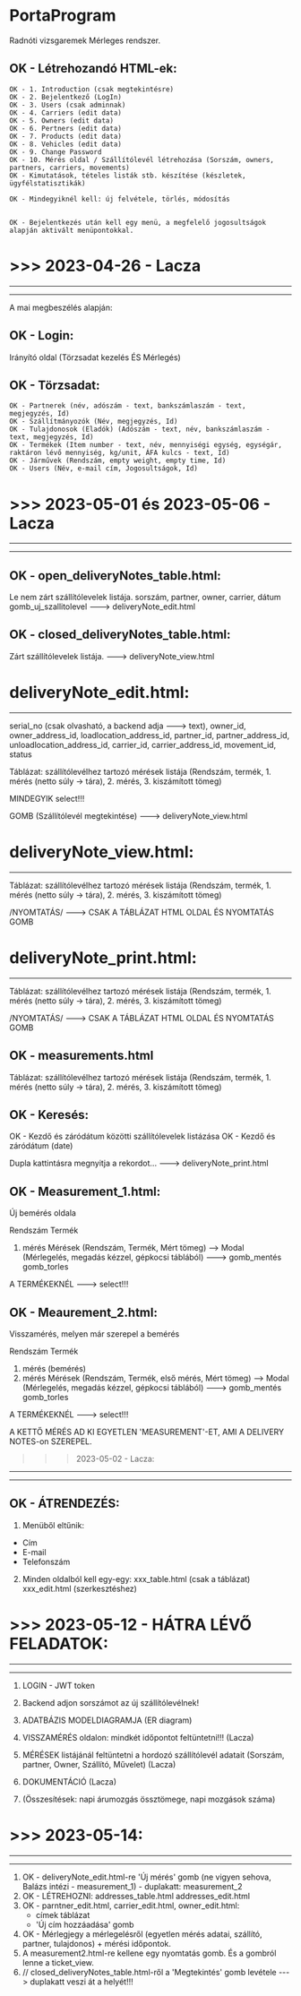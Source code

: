 # PortaProgram

Radnóti vizsgaremek
Mérleges rendszer. 

OK - Létrehozandó HTML-ek:
-----------------------
    OK - 1. Introduction (csak megtekintésre)
    OK - 2. Bejelentkező (LogIn)
    OK - 3. Users (csak adminnak)
    OK - 4. Carriers (edit data)
    OK - 5. Owners (edit data)
    OK - 6. Pertners (edit data)
    OK - 7. Products (edit data)
    OK - 8. Vehicles (edit data)
    OK - 9. Change Password
    OK - 10. Mérés oldal / Szállítólevél létrehozása (Sorszám, owners, partners, carriers, movements)
    OK - Kimutatások, tételes listák stb. készítése (készletek, ügyfélstatisztikák)

    OK - Mindegyiknél kell: új felvétele, törlés, módosítás


    OK - Bejelentkezés után kell egy menü, a megfelelő jogosultságok alapján aktivált menüpontokkal.


# >>> 2023-04-26 - Lacza
----------------------
----------------------

A mai megbeszélés alapján:

OK - Login:
--------
Irányító oldal (Törzsadat kezelés ÉS Mérlegés)

OK - Törzsadat:
------------
	OK - Partnerek (név, adószám - text, bankszámlaszám - text, megjegyzés, Id)
	OK - Szállítmányozók (Név, megjegyzés, Id) 
	OK - Tulajdonosok (Eladók) (Adószám - text, név, bankszámlaszám - text, megjegyzés, Id)
	OK - Termékek (Item number - text, név, mennyiségi egység, egységár, raktáron lévő mennyiség, kg/unit, ÁFA kulcs - text, Id)
	OK - Járművek (Rendszám, empty weight, empty time, Id)
	OK - Users (Név, e-mail cím, Jogosultságok, Id)


# >>> 2023-05-01 és 2023-05-06 - Lacza
------------------------------------
------------------------------------


OK - open_deliveryNotes_table.html:
--------------------------------

Le nem zárt szállítólevelek listája.
sorszám, partner, owner, carrier, dátum
gomb_uj_szallitolevel
---> deliveryNote_edit.html

OK - closed_deliveryNotes_table.html:
--------------------------------

Zárt szállítólevelek listája.
---> deliveryNote_view.html

# deliveryNote_edit.html:
-----------------------

serial_no (csak olvasható, a backend adja ---> text), owner_id, owner_address_id, loadlocation_address_id, partner_id, partner_address_id, unloadlocation_address_id, carrier_id, carrier_address_id, movement_id, status

Táblázat: szállítólevélhez tartozó mérések listája (Rendszám, termék, 1. mérés (netto súly -> tára), 2. mérés, 3. kiszámított tömeg)

MINDEGYIK select!!!

GOMB (Szállítólevél megtekintése) ---> deliveryNote_view.html

# deliveryNote_view.html:
-------------------------

Táblázat: szállítólevélhez tartozó mérések listája (Rendszám, termék, 1. mérés (netto súly -> tára), 2. mérés, 3. kiszámított tömeg)

/NYOMTATÁS/ ---> CSAK A TÁBLÁZAT HTML OLDAL ÉS NYOMTATÁS GOMB

# deliveryNote_print.html:
------------------------

Táblázat: szállítólevélhez tartozó mérések listája (Rendszám, termék, 1. mérés (netto súly -> tára), 2. mérés, 3. kiszámított tömeg)

/NYOMTATÁS/ ---> CSAK A TÁBLÁZAT HTML OLDAL ÉS NYOMTATÁS GOMB

OK - measurements.html
-------------------

Táblázat: szállítólevélhez tartozó mérések listája (Rendszám, termék, 1. mérés (netto súly -> tára), 2. mérés, 3. kiszámított tömeg)

OK - Keresés:
----------

OK - Kezdő és záródátum közötti szállítólevelek listázása
OK - Kezdő és záródátum (date)

Dupla kattintásra megnyitja a rekordot... --->  deliveryNote_print.html

OK - Measurement_1.html:
-----------------
Új bemérés oldala

Rendszám
Termék
1. mérés
Mérések (Rendszám, Termék, Mért tömeg) --> Modal (Mérlegelés, megadás kézzel, gépkocsi táblából) ---> gomb_mentés
gomb_torles

A TERMÉKEKNÉL ---> select!!!

OK - Meaurement_2.html:
---------------
Visszamérés, melyen már szerepel a bemérés

Rendszám
Termék
1. mérés (bemérés)
2. mérés
Mérések (Rendszám, Termék, első mérés, Mért tömeg) --> Modal (Mérlegelés, megadás kézzel, gépkocsi táblából) --->
gomb_mentés
gomb_torles

A TERMÉKEKNÉL ---> select!!!

A KETTŐ MÉRÉS AD KI EGYETLEN 'MEASUREMENT'-ET, AMI A DELIVERY NOTES-on SZEREPEL.


>>> 2023-05-02 - Lacza:
-----------------------
-----------------------

OK - ÁTRENDEZÉS:
-------------

1. Menüből eltűnik:
- Cím
- E-mail
- Telefonszám

2. Minden oldalból kell egy-egy:
xxx_table.html (csak a táblázat)
xxx_edit.html (szerkesztéshez)

# >>> 2023-05-12 - HÁTRA LÉVŐ FELADATOK:
--------------------------------------
--------------------------------------

1. LOGIN - JWT token
2. Backend adjon sorszámot az új szállítólevélnek!
3. ADATBÁZIS MODELDIAGRAMJA (ER diagram)
4. VISSZAMÉRÉS oldalon: mindkét időpontot feltüntetni!!! (Lacza)
5. MÉRÉSEK listájánál feltüntetni a hordozó szállítólevél adatait (Sorszám, partner, Owner, Szállító, Művelet) (Lacza)
6. DOKUMENTÁCIÓ (Lacza)

7. (Összesítések: napi árumozgás össztömege, napi mozgások száma)

# >>> 2023-05-14:
-----------------
-----------------

1. OK - deliveryNote_edit.html-re 'Új mérés' gomb (ne vigyen sehova, Balázs intézi - measurement_1) - duplakatt: measurement_2
2. OK - LÉTREHOZNI: 
    addresses_table.html
    addresses_edit.html
3. OK - parntner_edit.html, carrier_edit.html, owner_edit.html:
    - címek táblázat
    - 'Új cím hozzáadása' gomb
4. OK - Mérlegjegy a mérlegelésről (egyetlen mérés adatai, szállító, partner, tulajdonos) + mérési időpontok.
5. A measurement2.html-re kellene egy nyomtatás gomb. És a gombról lenne a ticket_view.
5. // closed_deliveryNotes_table.html-ről a 'Megtekintés' gomb levétele ---> duplakatt veszi át a helyét!!!

